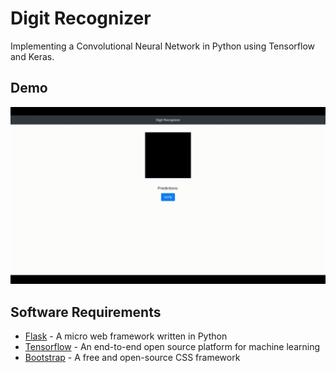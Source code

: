 # Digit Recognizer

Implementing a Convolutional Neural Network in Python using Tensorflow and Keras.

## Demo

<p align="center">
<img src="./assets/Digit_Recognizer.gif" width="720" alt="Demo" />
</p>

## Software Requirements

- [Flask](https://flask.palletsprojects.com/) - A micro web framework written in Python
- [Tensorflow](tensorflow.org) - An end-to-end open source platform for machine learning
- [Bootstrap](https://getbootstrap.com/) - A free and open-source CSS framework
